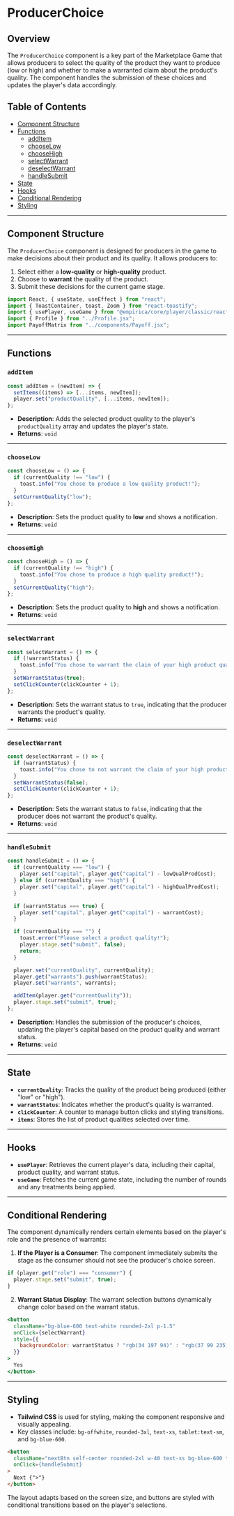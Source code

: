 
# ProducerChoice 

## Overview

The `ProducerChoice` component is a key part of the Marketplace Game that allows producers to select the quality of the product they want to produce (low or high) and whether to make a warranted claim about the product's quality. The component handles the submission of these choices and updates the player's data accordingly.

## Table of Contents

- [Component Structure](#component-structure)
- [Functions](#functions)
  - [addItem](#additem)
  - [chooseLow](#chooselow)
  - [chooseHigh](#choosehigh)
  - [selectWarrant](#selectwarrant)
  - [deselectWarrant](#deselectwarrant)
  - [handleSubmit](#handlesubmit)
- [State](#state)
- [Hooks](#hooks)
- [Conditional Rendering](#conditional-rendering)
- [Styling](#styling)

---

## Component Structure

The `ProducerChoice` component is designed for producers in the game to make decisions about their product and its quality. It allows producers to:
1. Select either a **low-quality** or **high-quality** product.
2. Choose to **warrant** the quality of the product.
3. Submit these decisions for the current game stage.

```jsx
import React, { useState, useEffect } from "react";
import { ToastContainer, toast, Zoom } from "react-toastify";
import { usePlayer, useGame } from "@empirica/core/player/classic/react";
import { Profile } from "../Profile.jsx";
import PayoffMatrix from "../components/Payoff.jsx";
```

---

## Functions

### `addItem`

```js
const addItem = (newItem) => {
  setItems((items) => [...items, newItem]);
  player.set("productQuality", [...items, newItem]);
};
```

- **Description**: Adds the selected product quality to the player's `productQuality` array and updates the player's state.
- **Returns**: `void`

---

### `chooseLow`

```js
const chooseLow = () => {
  if (currentQuality !== "low") {
    toast.info("You chose to produce a low quality product!");
  }
  setCurrentQuality("low");
};
```

- **Description**: Sets the product quality to **low** and shows a notification.
- **Returns**: `void`

---

### `chooseHigh`

```js
const chooseHigh = () => {
  if (currentQuality !== "high") {
    toast.info("You chose to produce a high quality product!");
  }
  setCurrentQuality("high");
};
```

- **Description**: Sets the product quality to **high** and shows a notification.
- **Returns**: `void`

---

### `selectWarrant`

```js
const selectWarrant = () => {
  if (!warrantStatus) {
    toast.info("You chose to warrant the claim of your high product quality!");
  }
  setWarrantStatus(true);
  setClickCounter(clickCounter + 1);
};
```

- **Description**: Sets the warrant status to `true`, indicating that the producer warrants the product's quality.
- **Returns**: `void`

---

### `deselectWarrant`

```js
const deselectWarrant = () => {
  if (warrantStatus) {
    toast.info("You chose to not warrant the claim of your high product quality!");
  }
  setWarrantStatus(false);
  setClickCounter(clickCounter + 1);
};
```

- **Description**: Sets the warrant status to `false`, indicating that the producer does not warrant the product's quality.
- **Returns**: `void`

---

### `handleSubmit`

```js
const handleSubmit = () => {
  if (currentQuality === "low") {
    player.set("capital", player.get("capital") - lowQualProdCost);
  } else if (currentQuality === "high") {
    player.set("capital", player.get("capital") - highQualProdCost);
  }

  if (warrantStatus === true) {
    player.set("capital", player.get("capital") - warrantCost);
  }

  if (currentQuality === "") {
    toast.error("Please select a product quality!");
    player.stage.set("submit", false);
    return;
  }

  player.set("currentQuality", currentQuality);
  player.get("warrants").push(warrantStatus);
  player.set("warrants", warrants);

  addItem(player.get("currentQuality"));
  player.stage.set("submit", true);
};
```

- **Description**: Handles the submission of the producer's choices, updating the player's capital based on the product quality and warrant status.
- **Returns**: `void`

---

## State

- **`currentQuality`**: Tracks the quality of the product being produced (either "low" or "high").
- **`warrantStatus`**: Indicates whether the product's quality is warranted.
- **`clickCounter`**: A counter to manage button clicks and styling transitions.
- **`items`**: Stores the list of product qualities selected over time.

---

## Hooks

- **`usePlayer`**: Retrieves the current player's data, including their capital, product quality, and warrant status.
- **`useGame`**: Fetches the current game state, including the number of rounds and any treatments being applied.

---

## Conditional Rendering

The component dynamically renders certain elements based on the player's role and the presence of warrants:
1. **If the Player is a Consumer**: The component immediately submits the stage as the consumer should not see the producer's choice screen.

```js
if (player.get("role") === "consumer") {
  player.stage.set("submit", true);
}
```

2. **Warrant Status Display**: The warrant selection buttons dynamically change color based on the warrant status.

```jsx
<button
  className="bg-blue-600 text-white rounded-2xl p-1.5"
  onClick={selectWarrant}
  style={{
    backgroundColor: warrantStatus ? "rgb(34 197 94)" : "rgb(37 99 235)",
  }}
>
  Yes
</button>
```

---

## Styling

- **Tailwind CSS** is used for styling, making the component responsive and visually appealing.
- Key classes include: `bg-offwhite`, `rounded-3xl`, `text-xs`, `tablet:text-sm`, and `bg-blue-600`.
  
```html
<button
  className="nextBtn self-center rounded-2xl w-40 text-xs bg-blue-600 text-white tablet:w-32 mb-3 py-4"
  onClick={handleSubmit}
>
  Next {">"}
</button>
```

The layout adapts based on the screen size, and buttons are styled with conditional transitions based on the player's selections.
```